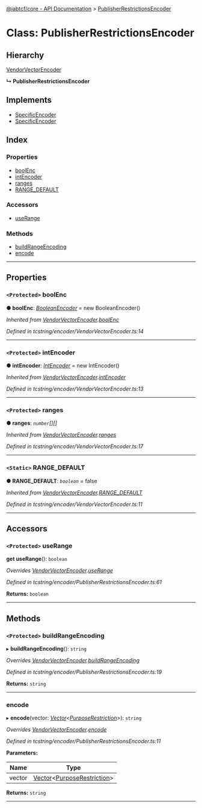 [@iabtcf/core - API Documentation](../README.md) > [PublisherRestrictionsEncoder](../classes/publisherrestrictionsencoder.md)

# Class: PublisherRestrictionsEncoder

## Hierarchy

 [VendorVectorEncoder](vendorvectorencoder.md)

**↳ PublisherRestrictionsEncoder**

## Implements

* [SpecificEncoder](../interfaces/specificencoder.md)
* [SpecificEncoder](../interfaces/specificencoder.md)

## Index

### Properties

* [boolEnc](publisherrestrictionsencoder.md#boolenc)
* [intEncoder](publisherrestrictionsencoder.md#intencoder)
* [ranges](publisherrestrictionsencoder.md#ranges)
* [RANGE_DEFAULT](publisherrestrictionsencoder.md#range_default)

### Accessors

* [useRange](publisherrestrictionsencoder.md#userange)

### Methods

* [buildRangeEncoding](publisherrestrictionsencoder.md#buildrangeencoding)
* [encode](publisherrestrictionsencoder.md#encode)

---

## Properties

<a id="boolenc"></a>

### `<Protected>` boolEnc

**● boolEnc**: *[BooleanEncoder](booleanencoder.md)* =  new BooleanEncoder()

*Inherited from [VendorVectorEncoder](vendorvectorencoder.md).[boolEnc](vendorvectorencoder.md#boolenc)*

*Defined in tcstring/encoder/VendorVectorEncoder.ts:14*

___
<a id="intencoder"></a>

### `<Protected>` intEncoder

**● intEncoder**: *[IntEncoder](intencoder.md)* =  new IntEncoder()

*Inherited from [VendorVectorEncoder](vendorvectorencoder.md).[intEncoder](vendorvectorencoder.md#intencoder)*

*Defined in tcstring/encoder/VendorVectorEncoder.ts:13*

___
<a id="ranges"></a>

### `<Protected>` ranges

**● ranges**: *`number`[][]*

*Inherited from [VendorVectorEncoder](vendorvectorencoder.md).[ranges](vendorvectorencoder.md#ranges)*

*Defined in tcstring/encoder/VendorVectorEncoder.ts:17*

___
<a id="range_default"></a>

### `<Static>` RANGE_DEFAULT

**● RANGE_DEFAULT**: *`boolean`* = false

*Inherited from [VendorVectorEncoder](vendorvectorencoder.md).[RANGE_DEFAULT](vendorvectorencoder.md#range_default)*

*Defined in tcstring/encoder/VendorVectorEncoder.ts:11*

___

## Accessors

<a id="userange"></a>

### `<Protected>` useRange

**get useRange**(): `boolean`

*Overrides [VendorVectorEncoder](vendorvectorencoder.md).[useRange](vendorvectorencoder.md#userange)*

*Defined in tcstring/encoder/PublisherRestrictionsEncoder.ts:61*

**Returns:** `boolean`

___

## Methods

<a id="buildrangeencoding"></a>

### `<Protected>` buildRangeEncoding

▸ **buildRangeEncoding**(): `string`

*Overrides [VendorVectorEncoder](vendorvectorencoder.md).[buildRangeEncoding](vendorvectorencoder.md#buildrangeencoding)*

*Defined in tcstring/encoder/PublisherRestrictionsEncoder.ts:19*

**Returns:** `string`

___
<a id="encode"></a>

###  encode

▸ **encode**(vector: *[Vector](vector.md)<[PurposeRestriction](purposerestriction.md)>*): `string`

*Overrides [VendorVectorEncoder](vendorvectorencoder.md).[encode](vendorvectorencoder.md#encode)*

*Defined in tcstring/encoder/PublisherRestrictionsEncoder.ts:11*

**Parameters:**

| Name | Type |
| ------ | ------ |
| vector | [Vector](vector.md)<[PurposeRestriction](purposerestriction.md)> |

**Returns:** `string`

___

